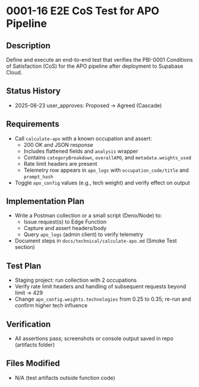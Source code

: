 # 0001-16 E2E CoS Test for APO Pipeline

## Description
Define and execute an end-to-end test that verifies the PBI-0001 Conditions of Satisfaction (CoS) for the APO pipeline after deployment to Supabase Cloud.

## Status History
- 2025-08-23 user_approves: Proposed -> Agreed (Cascade)

## Requirements
- Call `calculate-apo` with a known occupation and assert:
  - 200 OK and JSON response
  - Includes flattened fields and `analysis` wrapper
  - Contains `categoryBreakdown`, `overallAPO`, and `metadata.weights_used`
  - Rate limit headers are present
  - Telemetry row appears in `apo_logs` with `occupation_code/title` and `prompt_hash`
- Toggle `apo_config` values (e.g., tech weight) and verify effect on output

## Implementation Plan
- Write a Postman collection or a small script (Deno/Node) to:
  - Issue request(s) to Edge Function
  - Capture and assert headers/body
  - Query `apo_logs` (admin client) to verify telemetry
- Document steps in `docs/technical/calculate-apo.md` (Smoke Test section)

## Test Plan
- Staging project: run collection with 2 occupations
- Verify rate limit headers and handling of subsequent requests beyond limit -> 429
- Change `apo_config.weights.technologies` from 0.25 to 0.35; re-run and confirm higher tech influence

## Verification
- All assertions pass; screenshots or console output saved in repo (artifacts folder)

## Files Modified
- N/A (test artifacts outside function code)
